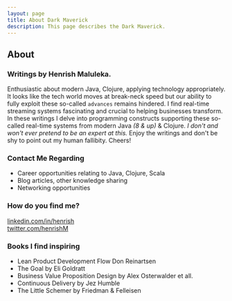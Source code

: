```yaml
---
layout: page
title: About Dark Maverick
description: This page describes the Dark Maverick.
---
```

## About
### Writings by Henrish Maluleka.
Enthusiastic about modern Java, Clojure, applying technology appropriately.
It looks like the tech world moves at break-neck speed but our ability to fully exploit these so-called ``advances`` remains hindered. I find real-time streaming systems fascinating and crucial to helping businesses transform. In these writings I delve into programming constructs supporting these so-called real-time systems from modern Java <em>(8 & up)</em> & Clojure. <em>I don't and won't ever pretend to be an expert at this.</em>
Enjoy the writings and don't be shy to point out my human fallibity. Cheers!

### Contact Me Regarding
- Career opportunities relating to Java, Clojure, Scala
- Blog articles, other knowledge sharing
- Networking opportunities


### How do you find me?
[linkedin.com/in/henrish](https://www.linkedin.com/in/henrish/)
<br />
[twitter.com/henrishM](https://twitter.com/henrishM "occasional tweets")

### Books I find inspiring
- Lean Product Development Flow Don Reinartsen
- The Goal by Eli Goldratt
- Business Value Proposition Design by Alex Osterwalder et all.
- Continuous Delivery by Jez Humble
- The Little Schemer by Friedman & Felleisen